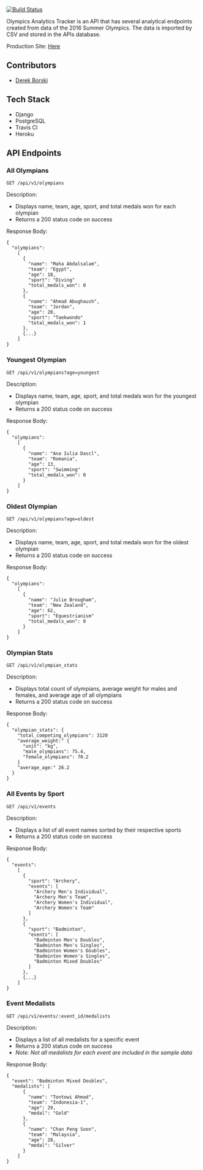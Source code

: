 [![Build Status](https://travis-ci.com/dborski/olympic_analytics_tracker.svg?branch=main)](https://travis-ci.com/dborski/olympic_analytics_tracker)

Olympics Analytics Tracker is an API that has several analytical endpoints created from data of the 2016 Summer Olympics. The data is imported by CSV and stored in the APIs database.


Production Site: [Here](https://olympic-analytics-tracker-db.herokuapp.com/)

## Contributors
* [Derek Borski](https://github.com/dborski)

## Tech Stack
* Django
* PostgreSQL
* Travis CI
* Heroku

## API Endpoints

### All Olympians

```
GET /api/v1/olympians
```
Description:
- Displays name, team, age, sport, and total medals won for each olympian
- Returns a 200 status code on success

Response Body:
```
{
  "olympians":
    [
      {
        "name": "Maha Abdalsalam",
        "team": "Egypt",
        "age": 18,
        "sport": "Diving"
        "total_medals_won": 0
      },
      {
        "name": "Ahmad Abughaush",
        "team": "Jordan",
        "age": 20,
        "sport": "Taekwondo"
        "total_medals_won": 1
      },
      {...}
    ]
}
```

### Youngest Olympian

```
GET /api/v1/olympians?age=youngest
```
Description:
- Displays name, team, age, sport, and total medals won for the youngest olympian
- Returns a 200 status code on success

Response Body:
```
{
  "olympians":
    [
      {
        "name": "Ana Iulia Dascl",
        "team": "Romania",
        "age": 13,
        "sport": "Swimming"
        "total_medals_won": 0
      }
    ]
}
```

### Oldest Olympian

```
GET /api/v1/olympians?age=oldest
```
Description:
- Displays name, team, age, sport, and total medals won for the oldest olympian
- Returns a 200 status code on success

Response Body:
```
{
  "olympians":
    [
      {
        "name": "Julie Brougham",
        "team": "New Zealand",
        "age": 62,
        "sport": "Equestrianism"
        "total_medals_won": 0
      }
    ]
}
```

### Olympian Stats

```
GET /api/v1/olympian_stats
```
Description:
- Displays total count of olympians, average weight for males and females, and average age of all olympians
- Returns a 200 status code on success

Response Body:
```
{
  "olympian_stats": {
    "total_competing_olympians": 3120
    "average_weight:" {
      "unit": "kg",
      "male_olympians": 75.4,
      "female_olympians": 70.2
    }
    "average_age:" 26.2
  }
}
```

### All Events by Sport

```
GET /api/v1/events
```
Description:
- Displays a list of all event names sorted by their respective sports
- Returns a 200 status code on success

Response Body:
```
{
  "events":
    [
      {
        "sport": "Archery",
        "events": [
          "Archery Men's Individual",
          "Archery Men's Team",
          "Archery Women's Individual",
          "Archery Women's Team"
        ]
      },
      {
        "sport": "Badminton",
        "events": [
          "Badminton Men's Doubles",
          "Badminton Men's Singles",
          "Badminton Women's Doubles",
          "Badminton Women's Singles",
          "Badminton Mixed Doubles"
        ]
      },
      {...}
    ]
}
```

### Event Medalists

```
GET /api/v1/events/:event_id/medalists
```
Description:
- Displays a list of all medalists for a specific event
- Returns a 200 status code on success
- *Note: Not all medalists for each event are included in the sample data*

Response Body:
```
{
  "event": "Badminton Mixed Doubles",
  "medalists": [
      {
        "name": "Tontowi Ahmad",
        "team": "Indonesia-1",
        "age": 29,
        "medal": "Gold"
      },
      {
        "name": "Chan Peng Soon",
        "team": "Malaysia",
        "age": 28,
        "medal": "Silver"
      }
    ]
}
```
